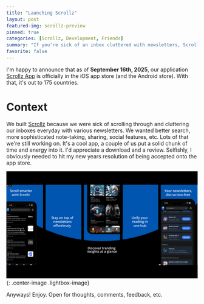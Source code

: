 ```yaml
---
title: "Launching Scrollz"
layout: post
featured-img: scrollz-preview
pinned: true
categories: [Scrollz, Development, Friends]
summary: "If you're sick of an inbox cluttered with newsletters, Scrollz might be for you"
favorite: false
---
```


I'm happy to announce that as of **September 16th, 2025**, our application [Scrollz App][scrollz-app] is officially in the iOS app store (and the Android store). With that, it's out to 175 countries.

# Context

We built [Scrollz] because we were sick of scrolling through and cluttering our inboxes everyday with various newsletters. We wanted better search, more sophisticated note-taking, sharing, social features, etc. Lots of that we're still working on. It's a cool app, a couple of us put a solid chunk of time and energy into it. I'd appreciate a download and a review. Selfishly, I obviously needed to hit my new years resolution of being accepted onto the app store.

![scrollz](/images/scrollz/main.jpg){: .center-image .lightbox-image}

Anyways! Enjoy. Open for thoughts, comments, feedback, etc.

[comment]: <> (Bibliography)
[scrollz]: https://www.scrollz.co/
[scrollz-app]: https://apps.apple.com/us/app/scrollz-app/id6745718779
